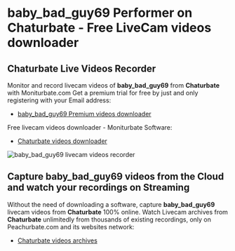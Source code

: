 # baby_bad_guy69 Performer on Chaturbate - Free LiveCam videos downloader

## Chaturbate Live Videos Recorder

Monitor and record livecam videos of **baby_bad_guy69** from **Chaturbate** with Moniturbate.com
Get a premium trial for free by just and only registering with your Email address:
* [baby_bad_guy69 Premium videos downloader](https://moniturbate.com/request-demo-licence-key.html)

Free livecam videos downloader - Moniturbate Software:
* [Chaturbate videos downloader](https://moniturbate.com/moniturbate-download-software.html)

![baby_bad_guy69 livecam videos recorder](https://peachurnet.com/templates/moniturbate-software.png)


## Capture baby_bad_guy69 videos from the Cloud and watch your recordings on Streaming

Without the need of downloading a software, capture **baby_bad_guy69** livecam videos from **Chaturbate** 100% online.
Watch Livecam archives from **Chaturbate** unlimitedly from thousands of existing recordings, only on Peachurbate.com and its websites network:
* [Chaturbate videos archives](https://peachurnet.com/)